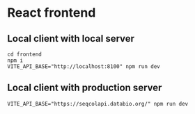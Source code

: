 # React frontend


## Local client with local server

```
cd frontend
npm i
VITE_API_BASE="http://localhost:8100" npm run dev
```

## Local client with production server

```
VITE_API_BASE="https://seqcolapi.databio.org/" npm run dev
```
